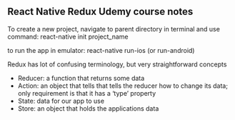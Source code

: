 ## React Native Redux Udemy course notes

To create a new project, navigate to parent directory in terminal and use command: react-native init project_name

to run the app in emulator: react-native run-ios (or run-android)

Redux has lot of confusing terminology, but very straightforward concepts
* Reducer: a function that returns some data
* Action: an object that tells that tells the reducer how to change its data; only requirement is that it has a ‘type’ property
* State: data for our app to use
* Store: an object that holds the applications data
